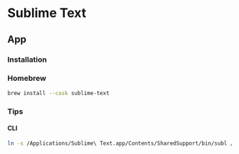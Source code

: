 # Sublime Text

## App

### Installation

### Homebrew

```sh
brew install --cask sublime-text
```

### Tips

#### CLI

```sh
ln -s /Applications/Sublime\ Text.app/Contents/SharedSupport/bin/subl /usr/local/bin/subl
```
